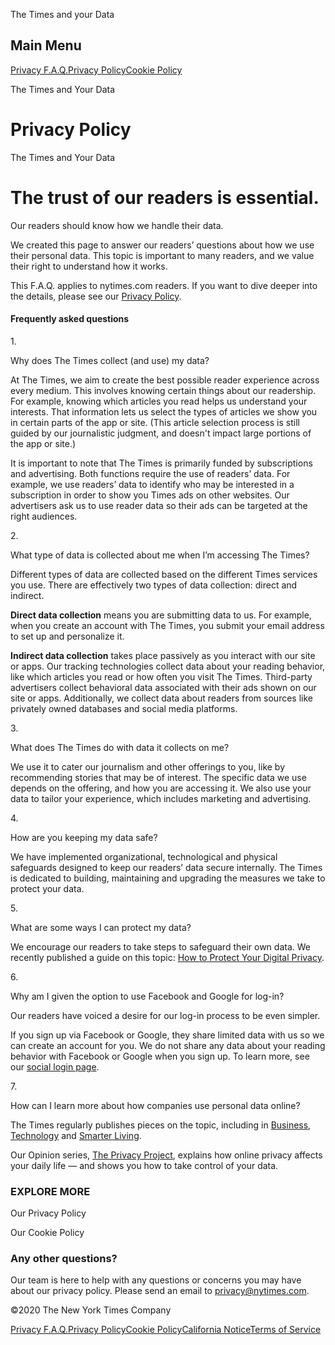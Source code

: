 <div id="app">

<div class="App">

<div class="css-kq8yt" role="dialog" data-aria-modal="false">

<div class="css-tpyegx">

<div class="css-17vh6q6">

The Times and your Data

</div>

<div class="css-1mhyh9y">

## Main Menu

[Privacy F.A.Q.](/privacy)[Privacy
Policy](/privacy/privacy-policy)[Cookie Policy](/privacy/cookie-policy)

</div>

</div>

</div>

<div class="css-wo5zbc" role="main" data-aria-hidden="false">

<div class="Home">

<div class="HeroSection" data-aria-live="polite">

<div class="section css-10g1wgm">

<div class="css-ykay9g">

<div class="css-1xd5y6g">

The Times and Your Data

# Privacy Policy

</div>

</div>

</div>

<div class="css-ykay9g">

<div class="css-1xd5y6g">

The Times and Your Data

# The trust of our readers is essential.

</div>

</div>

</div>

<div class="section css-lwsze8">

<div class="css-ykay9g">

<div class="css-ducv57">

Our readers should know how we handle their data.

We created this page to answer our readers’ questions about how we use
their personal data. This topic is important to many readers, and we
value their right to understand how it works.

This F.A.Q. applies to nytimes.com readers. If you want to dive deeper
into the details, please see our [Privacy
Policy](/privacy/privacy-policy).

</div>

</div>

</div>

<div id="faqComponent" class="FaqComponent">

<div id="faq-section" class="section css-1p8efyv">

<div class="css-ykay9g">

<div class="css-jes3yq">

#### Frequently asked questions

</div>

<div class="css-19xyuqs">

<div id="why-does-the-times-collect-and-use-my-data" class="css-1hwfw1e">

<div class="css-7lgvd5">

1\.

</div>

Why does The Times collect (and use) my data?

<div class="css-7rj3o4">

</div>

<div id="region-why-does-the-times-collect-and-use-my-data" class="accordion-content answer open" role="region" data-aria-labelledby="why-does-the-times-collect-and-use-my-data">

At The Times, we aim to create the best possible reader experience
across every medium. This involves knowing certain things about our
readership. For example, knowing which articles you read helps us
understand your interests. That information lets us select the types of
articles we show you in certain parts of the app or site. (This article
selection process is still guided by our journalistic judgment, and
doesn't impact large portions of the app or site.)

It is important to note that The Times is primarily funded by
subscriptions and advertising. Both functions require the use of
readers’ data. For example, we use readers’ data to identify who may
be interested in a subscription in order to show you Times ads on other
websites. Our advertisers ask us to use reader data so their ads can be
targeted at the right audiences.

</div>

</div>

<div id="what-type-of-data-is-collected-about-me" class="css-1hwfw1e">

<div class="css-7lgvd5">

2\.

</div>

What type of data is collected about me when I’m accessing The Times?

<div class="css-7rj3o4">

</div>

<div id="region-what-type-of-data-is-collected-about-me" class="accordion-content answer open" role="region" data-aria-labelledby="what-type-of-data-is-collected-about-me">

Different types of data are collected based on the different Times
services you use. There are effectively two types of data collection:
direct and indirect.

**Direct data collection** means you are submitting data to us. For
example, when you create an account with The Times, you submit your
email address to set up and personalize it.

**Indirect data collection** takes place passively as you interact with
our site or apps. Our tracking technologies collect data about your
reading behavior, like which articles you read or how often you visit
The Times. Third-party advertisers collect behavioral data associated
with their ads shown on our site or apps. Additionally, we collect data
about readers from sources like privately owned databases and social
media platforms.

</div>

</div>

<div id="what-does-the-times-do-with-the-data-it-collects-on-me" class="css-1hwfw1e">

<div class="css-7lgvd5">

3\.

</div>

What does The Times do with data it collects on me?

<div class="css-7rj3o4">

</div>

<div id="region-what-does-the-times-do-with-the-data-it-collects-on-me" class="accordion-content answer open" role="region" data-aria-labelledby="what-does-the-times-do-with-the-data-it-collects-on-me">

We use it to cater our journalism and other offerings to you, like by
recommending stories that may be of interest. The specific data we use
depends on the offering, and how you are accessing it. We also use your
data to tailor your experience, which includes marketing and
advertising.

</div>

</div>

<div id="how-are-you-keeping-my-data-safe" class="css-1hwfw1e">

<div class="css-7lgvd5">

4\.

</div>

How are you keeping my data safe?

<div class="css-7rj3o4">

</div>

<div id="region-how-are-you-keeping-my-data-safe" class="accordion-content answer open" role="region" data-aria-labelledby="how-are-you-keeping-my-data-safe">

We have implemented organizational, technological and physical
safeguards designed to keep our readers’ data secure internally. The
Times is dedicated to building, maintaining and upgrading the measures
we take to protect your data.

</div>

</div>

<div id="what-are-some-ways-i-can-protect-my-data" class="css-1hwfw1e">

<div class="css-7lgvd5">

5\.

</div>

What are some ways I can protect my data?

<div class="css-7rj3o4">

</div>

<div id="region-what-are-some-ways-i-can-protect-my-data" class="accordion-content answer open" role="region" data-aria-labelledby="what-are-some-ways-i-can-protect-my-data">

We encourage our readers to take steps to safeguard their own data. We
recently published a guide on this topic: [How to Protect Your Digital
Privacy](https://www.nytimes.com/guides/privacy-project/how-to-protect-your-digital-privacy).

</div>

</div>

<div id="why-am-i-given-the-option-to-use-facebook-and-google" class="css-1hwfw1e">

<div class="css-7lgvd5">

6\.

</div>

Why am I given the option to use Facebook and Google for log-in?

<div class="css-7rj3o4">

</div>

<div id="region-why-am-i-given-the-option-to-use-facebook-and-google" class="accordion-content answer open" role="region" data-aria-labelledby="why-am-i-given-the-option-to-use-facebook-and-google">

Our readers have voiced a desire for our log-in process to be even
simpler.

If you sign up via Facebook or Google, they share limited data with us
so we can create an account for you. We do not share any data about your
reading behavior with Facebook or Google when you sign up. To learn
more, see our [social login
page](https://help.nytimes.com/hc/en-us/articles/115014887628-Social-login).

</div>

</div>

<div id="how-can-i-learn-more-about-how-companies-use-personal-data-online" class="css-1hwfw1e">

<div class="css-7lgvd5">

7\.

</div>

How can I learn more about how companies use personal data online?

<div class="css-7rj3o4">

</div>

<div id="region-how-can-i-learn-more-about-how-companies-use-personal-data-online" class="accordion-content answer open" role="region" data-aria-labelledby="how-can-i-learn-more-about-how-companies-use-personal-data-online">

The Times regularly publishes pieces on the topic, including in
[Business](https://www.nytimes.com/2019/11/04/business/secret-consumer-score-access.html),
[Technology](https://www.nytimes.com/2019/11/19/technology/artificial-intelligence-dawn-song.html)
and [Smarter
Living](https://www.nytimes.com/2019/11/24/smarter-living/privacy-online-how-to-stop-advertiser-tracking-opt-out.html).

Our Opinion series, [The Privacy
Project](https://www.nytimes.com/series/new-york-times-privacy-project),
explains how online privacy affects your daily life — and shows you how
to take control of your data.

</div>

</div>

</div>

</div>

</div>

</div>

<div class="section css-1w5923h">

<div class="css-v6ooxq">

<div class="css-16nv8ty">

### EXPLORE MORE

<div class="css-ac8mlv">

[](/privacy/privacy-policy)

<div class="css-1i7ymwp">

</div>

<div class="css-me6bmr">

Our Privacy Policy

<div class="css-1mlqg9m">

</div>

</div>

[](/privacy/cookie-policy)

<div class="css-21hfmp">

</div>

<div class="css-me6bmr">

Our Cookie Policy

<div class="css-1mlqg9m">

</div>

</div>

</div>

</div>

</div>

</div>

<div class="QuestionForm">

<div class="section css-9ncl5x">

<div class="css-1e5gej4">

<div class="css-1jzoaci">

### Any other questions?

Our team is here to help with any questions or concerns you may have
about our privacy policy. Please send an email to <privacy@nytimes.com>.

</div>

</div>

</div>

</div>

</div>

</div>

<div id="footer" class="Footer" data-aria-hidden="false">

<div class="css-17lhb6j">

©<span class="current-year">2020</span> The New York Times Company

<span class="css-14nf8bk"></span>

</div>

<div class="css-ck9uem">

[Privacy F.A.Q.](/privacy)[Privacy
Policy](/privacy/privacy-policy)[Cookie
Policy](/privacy/cookie-policy)[California
Notice](/privacy/california-notice)[Terms of
Service](https://help.nytimes.com/hc/en-us/articles/115014893428-Terms-of-service)

</div>

</div>

</div>

</div>
